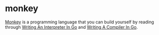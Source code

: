 # monkey

[Monkey](https://monkeylang.org/) is a programming language that you can build yourself by reading through [Writing An Interpreter In Go](https://interpreterbook.com/) and [Writing A Compiler In Go](https://compilerbook.com/).
